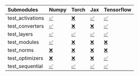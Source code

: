 | Submodules       | Numpy                                                                                                                           | Torch                                                                                                                           | Jax                                                                                                                             | Tensorflow                                                                                                                      |
|:-----------------|:--------------------------------------------------------------------------------------------------------------------------------|:--------------------------------------------------------------------------------------------------------------------------------|:--------------------------------------------------------------------------------------------------------------------------------|:--------------------------------------------------------------------------------------------------------------------------------|
| test_activations | <a href="https://github.com/unifyai/ivy/runs/8216242130?check_suite_focus=true" rel="noopener noreferrer" target="_blank">✅</a> | <a href="https://github.com/unifyai/ivy/runs/8216243211?check_suite_focus=true" rel="noopener noreferrer" target="_blank">❌</a> | <a href="https://github.com/unifyai/ivy/runs/8216244107?check_suite_focus=true" rel="noopener noreferrer" target="_blank">✅</a> | <a href="https://github.com/unifyai/ivy/runs/8216245030?check_suite_focus=true" rel="noopener noreferrer" target="_blank">✅</a> |
| test_converters  | <a href="https://github.com/unifyai/ivy/runs/8216242257?check_suite_focus=true" rel="noopener noreferrer" target="_blank">✅</a> | <a href="https://github.com/unifyai/ivy/runs/8216243356?check_suite_focus=true" rel="noopener noreferrer" target="_blank">❌</a> | <a href="https://github.com/unifyai/ivy/runs/8216244238?check_suite_focus=true" rel="noopener noreferrer" target="_blank">❌</a> | <a href="https://github.com/unifyai/ivy/runs/8216245151?check_suite_focus=true" rel="noopener noreferrer" target="_blank">✅</a> |
| test_layers      | <a href="https://github.com/unifyai/ivy/runs/8216242396?check_suite_focus=true" rel="noopener noreferrer" target="_blank">✅</a> | <a href="https://github.com/unifyai/ivy/runs/8216243467?check_suite_focus=true" rel="noopener noreferrer" target="_blank">✅</a> | <a href="https://github.com/unifyai/ivy/runs/8216244366?check_suite_focus=true" rel="noopener noreferrer" target="_blank">✅</a> | <a href="https://github.com/unifyai/ivy/runs/8216245264?check_suite_focus=true" rel="noopener noreferrer" target="_blank">✅</a> |
| test_modules     | <a href="https://github.com/unifyai/ivy/runs/8216242518?check_suite_focus=true" rel="noopener noreferrer" target="_blank">✅</a> | <a href="https://github.com/unifyai/ivy/runs/8216243597?check_suite_focus=true" rel="noopener noreferrer" target="_blank">❌</a> | <a href="https://github.com/unifyai/ivy/runs/8216244498?check_suite_focus=true" rel="noopener noreferrer" target="_blank">❌</a> | <a href="https://github.com/unifyai/ivy/runs/8216245406?check_suite_focus=true" rel="noopener noreferrer" target="_blank">❌</a> |
| test_norms       | <a href="https://github.com/unifyai/ivy/runs/8216242673?check_suite_focus=true" rel="noopener noreferrer" target="_blank">❌</a> | <a href="https://github.com/unifyai/ivy/runs/8216243711?check_suite_focus=true" rel="noopener noreferrer" target="_blank">❌</a> | <a href="https://github.com/unifyai/ivy/runs/8216244608?check_suite_focus=true" rel="noopener noreferrer" target="_blank">❌</a> | <a href="https://github.com/unifyai/ivy/runs/8216245519?check_suite_focus=true" rel="noopener noreferrer" target="_blank">❌</a> |
| test_optimizers  | <a href="https://github.com/unifyai/ivy/runs/8216242853?check_suite_focus=true" rel="noopener noreferrer" target="_blank">❌</a> | <a href="https://github.com/unifyai/ivy/runs/8216243828?check_suite_focus=true" rel="noopener noreferrer" target="_blank">❌</a> | <a href="https://github.com/unifyai/ivy/runs/8216244762?check_suite_focus=true" rel="noopener noreferrer" target="_blank">❌</a> | <a href="https://github.com/unifyai/ivy/runs/8216245657?check_suite_focus=true" rel="noopener noreferrer" target="_blank">✅</a> |
| test_sequential  | <a href="https://github.com/unifyai/ivy/runs/8216243016?check_suite_focus=true" rel="noopener noreferrer" target="_blank">✅</a> | <a href="https://github.com/unifyai/ivy/runs/8216243958?check_suite_focus=true" rel="noopener noreferrer" target="_blank">✅</a> | <a href="https://github.com/unifyai/ivy/runs/8216244921?check_suite_focus=true" rel="noopener noreferrer" target="_blank">✅</a> | <a href="https://github.com/unifyai/ivy/runs/8216245777?check_suite_focus=true" rel="noopener noreferrer" target="_blank">✅</a> |